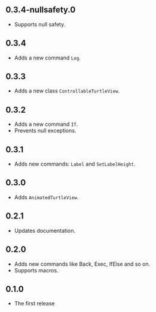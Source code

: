 ## 0.3.4-nullsafety.0

* Supports null safety.

## 0.3.4

* Adds a new command `Log`.

## 0.3.3

* Adds a new class `ControllableTurtleView`.

## 0.3.2

* Adds a new command `If`.
* Prevents null exceptions.

## 0.3.1

* Adds new commands: `Label` and `SetLabelHeight`.

## 0.3.0

* Adds `AnimatedTurtleView`.

## 0.2.1

* Updates documentation.

## 0.2.0

* Adds new commands like Back, Exec, IfElse and so on.
* Supports macros.

## 0.1.0

* The first release
